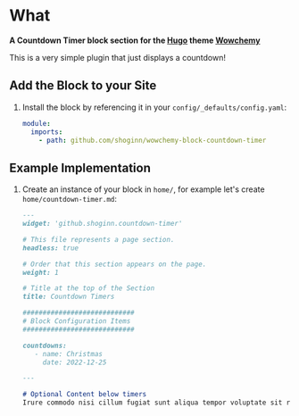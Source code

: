 # What

**A Countdown Timer block section for the [Hugo](https://gohugo.io) theme [Wowchemy](https://wowchemy.com)**

This is a very simple plugin that just displays a countdown!

## Add the Block to your Site

1. Install the block by referencing it in your `config/_defaults/config.yaml`:

   ```yaml
   module:
     imports:
       - path: github.com/shoginn/wowchemy-block-countdown-timer
   ```

## Example Implementation

1. Create an instance of your block in `home/`, for example let's create `home/countdown-timer.md`:

   ```markdown
   ---
   widget: 'github.shoginn.countdown-timer'

   # This file represents a page section.
   headless: true

   # Order that this section appears on the page.
   weight: 1

   # Title at the top of the Section
   title: Countdown Timers

   ############################
   # Block Configuration Items
   ############################

   countdowns:
      - name: Christmas
        date: 2022-12-25
   
   ---
   
   # Optional Content below timers
   Irure commodo nisi cillum fugiat sunt aliqua tempor voluptate sit reprehenderit cupidatat commodo.
   ```
